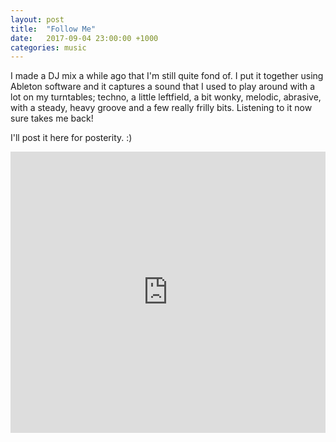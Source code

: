 ```yaml
---
layout: post
title:  "Follow Me"
date:   2017-09-04 23:00:00 +1000
categories: music
---
```


I made a DJ mix a while ago that I'm still quite fond of. I put it together using Ableton software and it captures a sound that I used to play around with a lot on my turntables; techno, a little leftfield, a bit wonky, melodic, abrasive, with a steady, heavy groove and a few really frilly bits. Listening to it now sure takes me back!

I'll post it here for posterity. :)

<iframe width="100%" height="450" scrolling="no" frameborder="no" src="https://w.soundcloud.com/player/?url=https%3A//api.soundcloud.com/tracks/6416654&amp;color=ff5500&amp;auto_play=false&amp;hide_related=false&amp;show_comments=true&amp;show_user=true&amp;show_reposts=false&amp;visual=true"></iframe>
